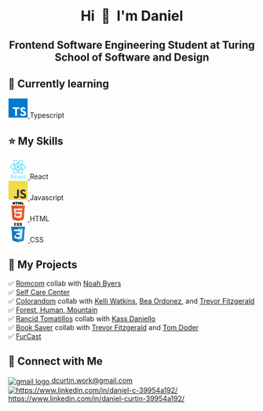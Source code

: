 <h1 align="center">Hi&nbsp; 👋&nbsp; I'm Daniel</h1>

<h2 align="center">Frontend Software Engineering Student at Turing School of Software and Design</h2>

## 🌱 Currently learning
<a href="https://www.typescriptlang.org/" target="_blank" rel="noreferrer"> <img src="https://raw.githubusercontent.com/devicons/devicon/master/icons/typescript/typescript-original.svg" alt="typescript" width="40" height="40"/> </a>Typescript<br>


## ⭐️ My Skills
<a href="https://reactjs.org/" target="_blank" rel="noreferrer"> <img src="https://raw.githubusercontent.com/devicons/devicon/master/icons/react/react-original-wordmark.svg" alt="react" width="40" height="40"/> </a>React<br>
<a href="https://developer.mozilla.org/en-US/docs/Web/JavaScript" target="_blank" rel="noreferrer"> <img src="https://raw.githubusercontent.com/devicons/devicon/master/icons/javascript/javascript-original.svg" alt="javascript" width="40" height="40"/> </a> Javascript<br>
<a href="https://www.w3.org/html/" target="_blank" rel="noreferrer"> <img src="https://raw.githubusercontent.com/devicons/devicon/master/icons/html5/html5-original-wordmark.svg" alt="html5" width="40" height="40"/> </a>HTML<br>
<a href="https://www.w3schools.com/css/" target="_blank" rel="noreferrer"> <img src="https://raw.githubusercontent.com/devicons/devicon/master/icons/css3/css3-original-wordmark.svg" alt="css3" width="40" height="40"/> </a>CSS<br>

## 📝 My Projects
✅ [Romcom](https://danielcurtin.github.io/romcom/) collab with [Noah Byers](https://github.com/SleepyisAwak3)<br>
✅ [Self Care Center](https://danielcurtin.github.io/self-care-center/)<br>
✅ [Colorandom](https://danielcurtin.github.io/colorandom/) collab with [Kelli Watkins](https://github.com/klwats), [Bea Ordonez](https://github.com/bea-ordonez), and [Trevor Fitzgerald](https://github.com/trevorfitz0)<br>
✅ [Forest, Human, Mountain](https://danielcurtin.github.io/forest-human-mountain/)<br>
✅ [Rancid Tomatillos](https://danielcurtin.github.io/rancid-tomatillos) collab with [Kass Daniello](https://github.com/Zertroz)<br>
✅ [Book Saver](https://danielcurtin.github.io/book-saver) collab with [Trevor Fitzgerald](https://github.com/trevorfitz0) and [Tom Doder](https://github.com/lordschwifty)<br>
✅ [FurCast](https://danielcurtin.github.io/FurCast)

## 🔗 Connect with Me
<a href="mailto:dcurtin.work@gmail.com"><img align="center" src="https://cdn-icons-png.flaticon.com/512/281/281769.png" alt="gmail logo" height="40" width="40"/> dcurtin.work@gmail.com<br>
<a href="https://linkedin.com/in/daniel-curtin-39954a192/" target="blank"><img align="center" src="https://raw.githubusercontent.com/rahuldkjain/github-profile-readme-generator/master/src/images/icons/Social/linked-in-alt.svg" alt="https://www.linkedin.com/in/daniel-c-39954a192/" height="30" width="40" /></a>https://www.linkedin.com/in/daniel-curtin-39954a192/<br>
